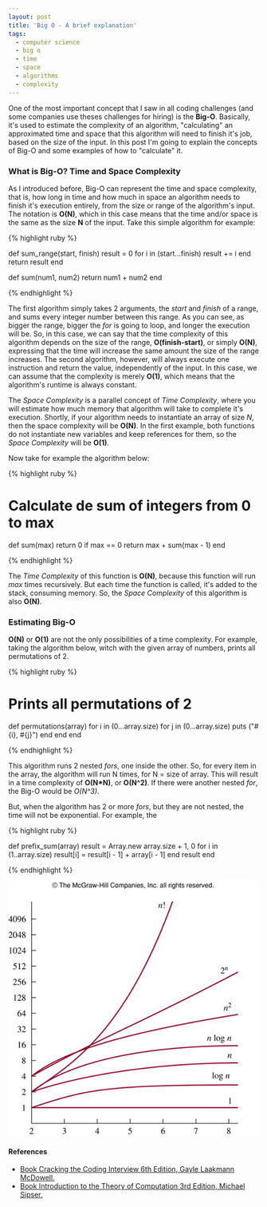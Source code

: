 ```yaml
---
layout: post
title: 'Big O - A brief explanation'
tags:
  - computer science
  - big o
  - time
  - space
  - algorithms
  - complexity
---
```


One of the most important concept that I saw in all coding challenges (and some companies use theses challenges for hiring) is the **Big-O**. Basically, it's used to estimate the complexity of an algorithm, "calculating" an approximated time and space that this algorithm will need to finish it's job, based on the size of the input. In this post I'm going to explain the concepts of Big-O and some examples of how to "calculate" it.


### What is Big-O? Time and Space Complexity

As I introduced before, Big-O can represent the time and space complexity, that is, how long in time and how much in space an algorithm needs to finish it's execution entirely, from the size or range of the algorithm's input. The notation is **O(N)**, which in this case means that the time and/or space is the same as the size **N** of the input. Take this simple algorithm for example:

{% highlight ruby %}

  def sum_range(start, finish)
    result = 0
    for i in (start...finish)
      result += i
    end
    return result
  end

  def sum(num1, num2)
    return num1 + num2
  end

{% endhighlight %}

The first algorithm simply takes 2 arguments, the *start* and *finish* of a range, and sums every integer number between this range. As you can see, as bigger the range, bigger the *for* is going to loop, and longer the execution will be. So, in this case, we can say that the time complexity of this algorithm depends on the size of the range, **O(finish-start)**, or simply **O(N)**, expressing that the time will increase the same amount the size of the range increases. The second algorithm, however, will always execute one instruction and return the value, independently of the input. In this case, we can assume that the complexity is merely **O(1)**, which means that the algorithm's runtime is always constant.

The *Space Complexity* is a parallel concept of *Time Complexity*, where you will estimate how much memory that algorithm will take to complete it's execution. Shortly, if your algorithm needs to instantiate an array of size *N*, then the space complexity will be **O(N)**. In the first example, both functions do not instantiate new variables and keep references for them, so the *Space Complexity* will be **O(1)**.

Now take for example the algorithm below:

{% highlight ruby %}

  # Calculate de sum of integers from 0 to max
  def sum(max)
    return 0 if max == 0
    return max + sum(max - 1)
  end

{% endhighlight %}

The *Time Complexity* of this function is **O(N)**, because this function will run *max* times recursively. But each time the function is called, it's added to the stack, consuming memory. So, the *Space Complexity* of this algorithm is also **O(N)**.


### Estimating Big-O

**O(N)** or **O(1)** are not the only possibilities of a  time complexity. For example, taking the algorithm below, witch with the given array of numbers, prints all permutations of 2.

{% highlight ruby %}

  # Prints all permutations of 2
  def permutations(array)
    for i in (0...array.size)
      for j in (0...array.size)
        puts ("#{i}, #{j}")
      end
    end
  end

{% endhighlight %}

This algorithm runs 2 nested *fors*, one inside the other. So, for every item in the array, the algorithm will run N times, for N = size of array. This will result in a time complexity of **O(N*N)**, or **O(N^2)**. If there were another nested *for*, the Big-O would be *O(N^3)*.

But, when the algorithm has 2 or more *fors*, but they are not nested, the time will not be exponential. For example, the 

{% highlight ruby %}

  def prefix_sum(array)
    result = Array.new array.size + 1, 0
    for i in (1..array.size)
      result[i] = result[i - 1] + array[i - 1]
    end
    result
  end

{% endhighlight %}


![](/images/big-o-post/f23nuh.jpg)



#### References
- [Book Cracking the Coding Interview 6th Edition, Gayle Laakmann McDowell.](http://www.amazon.com/gp/product/0984782850)
- [Book Introduction to the Theory of Computation 3rd Edition, Michael Sipser.](http://www.amazon.com/Introduction-Theory-Computation-Michael-Sipser/dp/113318779X)
